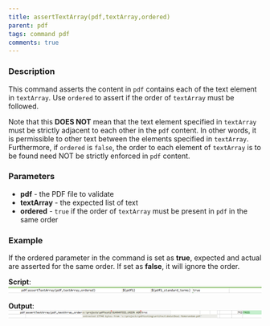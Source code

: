 ```yaml
---
title: assertTextArray(pdf,textArray,ordered)
parent: pdf
tags: command pdf
comments: true
---
```



### Description
This command asserts the content in `pdf` contains each of the text element in `textArray`.  Use `ordered` to assert 
if the order of `textArray` must be followed.

Note that this **DOES NOT** mean that the text element specified in `textArray` must be strictly adjacent to each other
in the `pdf` content. In other words, it is permissible to other text between the elements specified in `textArray`.
Furthermore, if `ordered` is `false`, the order to each element of `textArray` is to be found need NOT be strictly 
enforced in `pdf` content.


### Parameters
- **pdf** \- the PDF file to validate
- **textArray** \- the expected list of text
- **ordered** \- `true` if the order of `textArray` must be present in `pdf` in the same order


### Example
If the ordered parameter in the command is set as **true**, expected and actual are asserted for the same order. 
If set as **false**, it will ignore the order.

**Script**:<br/>
![script](image/assertTextArray_01.png)

**Output**:<br/>
![output](image/assertTextArray_02.png)

